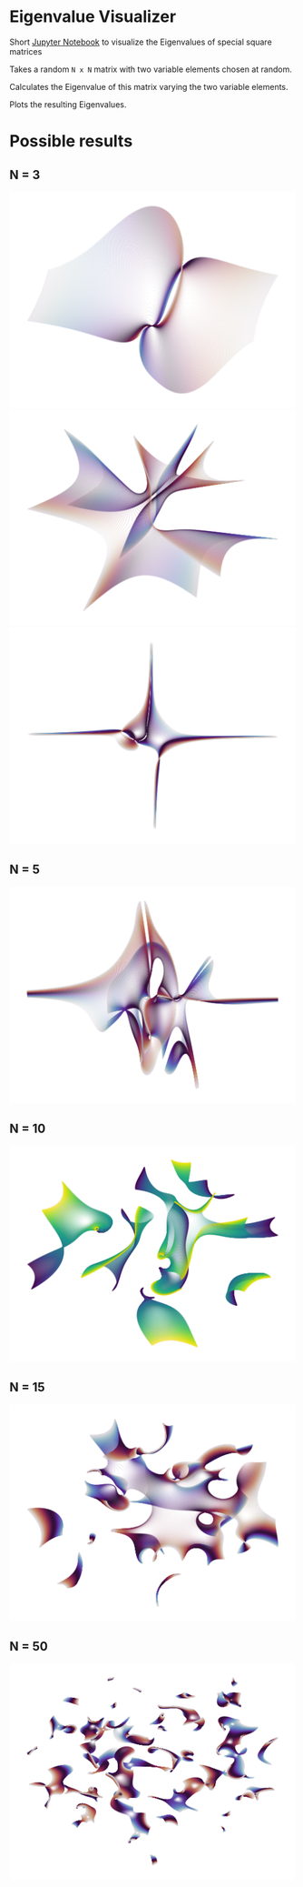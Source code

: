 # Eigenvalue Visualizer

Short [Jupyter Notebook](eigenvalue_visualizer.ipynb) to visualize the Eigenvalues of special square matrices

Takes a random `N x N` matrix with two variable elements chosen at random.

Calculates the Eigenvalue of this matrix varying the two variable elements.

Plots the resulting Eigenvalues.

# Possible results

## N = 3

![](img/3.png)
![](img/3_2.png)
![](img/3_3.png)

## N = 5

![](img/5.png)

## N = 10

![](img/10.png)

## N = 15
![](img/15.png)

## N = 50
![](img/50.png)


